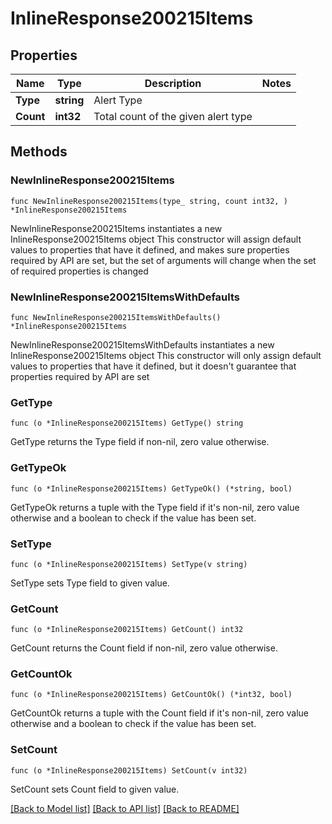 # InlineResponse200215Items

## Properties

Name | Type | Description | Notes
------------ | ------------- | ------------- | -------------
**Type** | **string** | Alert Type | 
**Count** | **int32** | Total count of the given alert type | 

## Methods

### NewInlineResponse200215Items

`func NewInlineResponse200215Items(type_ string, count int32, ) *InlineResponse200215Items`

NewInlineResponse200215Items instantiates a new InlineResponse200215Items object
This constructor will assign default values to properties that have it defined,
and makes sure properties required by API are set, but the set of arguments
will change when the set of required properties is changed

### NewInlineResponse200215ItemsWithDefaults

`func NewInlineResponse200215ItemsWithDefaults() *InlineResponse200215Items`

NewInlineResponse200215ItemsWithDefaults instantiates a new InlineResponse200215Items object
This constructor will only assign default values to properties that have it defined,
but it doesn't guarantee that properties required by API are set

### GetType

`func (o *InlineResponse200215Items) GetType() string`

GetType returns the Type field if non-nil, zero value otherwise.

### GetTypeOk

`func (o *InlineResponse200215Items) GetTypeOk() (*string, bool)`

GetTypeOk returns a tuple with the Type field if it's non-nil, zero value otherwise
and a boolean to check if the value has been set.

### SetType

`func (o *InlineResponse200215Items) SetType(v string)`

SetType sets Type field to given value.


### GetCount

`func (o *InlineResponse200215Items) GetCount() int32`

GetCount returns the Count field if non-nil, zero value otherwise.

### GetCountOk

`func (o *InlineResponse200215Items) GetCountOk() (*int32, bool)`

GetCountOk returns a tuple with the Count field if it's non-nil, zero value otherwise
and a boolean to check if the value has been set.

### SetCount

`func (o *InlineResponse200215Items) SetCount(v int32)`

SetCount sets Count field to given value.



[[Back to Model list]](../README.md#documentation-for-models) [[Back to API list]](../README.md#documentation-for-api-endpoints) [[Back to README]](../README.md)


